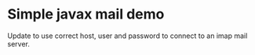 # Simple javax mail demo

Update to use correct host, user and password to connect to an imap mail server.